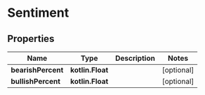 
# Sentiment

## Properties
Name | Type | Description | Notes
------------ | ------------- | ------------- | -------------
**bearishPercent** | **kotlin.Float** |  |  [optional]
**bullishPercent** | **kotlin.Float** |  |  [optional]



